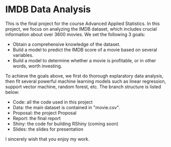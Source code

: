 # IMDB Data Analysis
This is the final project for the course Advanced Applied Statistics. In this project, we focus on analyzing the IMDB dataset, which includes crucial information about over 3600 movies. We set the following 3 goals:

- Obtain a comprehensive knowledge of the dataset.
- Build a model to predict the IMDB score of a movie based on several variables.
- Build a model to determine whether a movie is profitable, or in other words, worth investing.

To achieve the goals above, we first do thorough explaratory data analysis, then fit several powerful machine learning models such as linear regression, support vector machine, random forest, etc. The branch structure is listed below:

- Code: all the code used in this project
- Data: the main dataset is contained in "movie.csv".
- Proposal: the project Proposal
- Report: the final report
- Shiny: the code for building RShiny (coming soon)
- Slides: the slides for presentation

I sincerely wish that you enjoy my work.
